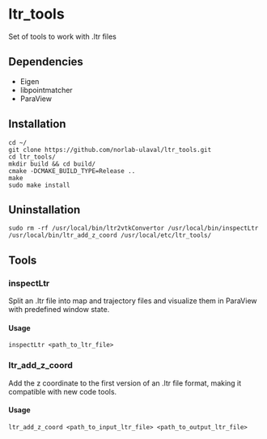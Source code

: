 # ltr_tools

Set of tools to work with .ltr files

## Dependencies
+ Eigen
+ libpointmatcher
+ ParaView

## Installation
```
cd ~/
git clone https://github.com/norlab-ulaval/ltr_tools.git
cd ltr_tools/
mkdir build && cd build/
cmake -DCMAKE_BUILD_TYPE=Release ..
make
sudo make install
```

## Uninstallation
```
sudo rm -rf /usr/local/bin/ltr2vtkConvertor /usr/local/bin/inspectLtr /usr/local/bin/ltr_add_z_coord /usr/local/etc/ltr_tools/
```


## Tools
### inspectLtr
Split an .ltr file into map and trajectory files and visualize them in ParaView with predefined window state.

#### Usage
```
inspectLtr <path_to_ltr_file>
```


### ltr_add_z_coord
Add the z coordinate to the first version of an .ltr file format, making it compatible with new code tools.

#### Usage
```
ltr_add_z_coord <path_to_input_ltr_file> <path_to_output_ltr_file>
```
